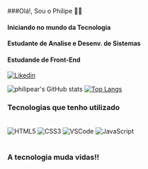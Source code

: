 ###Olá!, Sou o Philipe 🤙🏼

#### Iniciando no mundo da Tecnologia

#### Estudante de Analise e Desenv. de Sistemas

#### Estudande de Front-End

[![Likedin](https://img.shields.io/badge/LinkedIn-0077B5?style=for-the-badge&logo=linkedin&logoColor=white)](https://www.linkedin.com/in/philipearaujolog/)


![philipear's GitHub stats](https://github-readme-stats.vercel.app/api?username=philipear&show_icons=true&theme=blue-green)
[![Top Langs](https://github-readme-stats.vercel.app/api/top-langs/?username=philipear)](https://github.com/anuraghazra/github-readme-stats)

### Tecnologias que tenho utilizado

<div style="display: inline_block"><br>
<img align="center" alt="HTML5" src="https://img.shields.io/badge/HTML5-E34F26?style=for-the-badge&logo=html5&logoColor=white">
<img align="center" alt="CSS3" src="https://img.shields.io/badge/CSS3-1572B6?style=for-the-badge&logo=css3&logoColor=white">
<img align="center" alt="VSCode" src="https://img.shields.io/badge/Visual_Studio_Code-0078D4?style=for-the-badge&logo=visual%20studio%20code&logoColor=white">
<img align="center" alt="JavaScript"  src="https://img.shields.io/badge/JavaScript-323330?style=for-the-badge&logo=javascript&logoColor=F7DF1E">

</div><br>

### A tecnologia muda vidas!!






